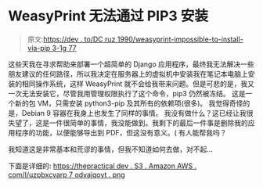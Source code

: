 # WeasyPrint 无法通过 PIP3 安装

> 原文:[https://dev . to/DC ruz 1990/weasyprint-impossible-to-install-via-pip 3-1g 77](https://dev.to/dcruz1990/weasyprint-impossible-to-install-via-pip3-1g77)

这些天我在寻求帮助来部署一个超简单的 Django 应用程序，最终我无法解决一些朋友建议的任何路径，所以我决定在服务器上的虚拟机中安装我在笔记本电脑上安装的相同操作系统，这样 WeasyPrint 就不会给我带来问题。但是可悲的是，我又一次无法安装它，尽管我用管理权限执行了这个命令，pip3 仍然被冻结。
这是一个新的包 VM，只需安装 python3-pip 及其所有的依赖项(很多)。
我觉得奇怪的是，Debian 9 容器在我身上也发生了同样的事情。
我没有做什么？这已经让我很失望了，这是一件很简单的事情，我没能做到。我剩下的最后一件事是删除我的应用程序的功能，以便能够导出到 PDF，但这没有意义。(
有人能帮我吗？

我知道这是非常基本和荒谬的事情，但我不知道如何去做，对不起...

下面是详细的:
[https://thepractical dev . S3 . Amazon AWS . com/I/uzpbxcvarp 7 odvajqoyt . png](https://thepracticaldev.s3.amazonaws.com/i/uzpbxcvarp7odvajqoyt.png)